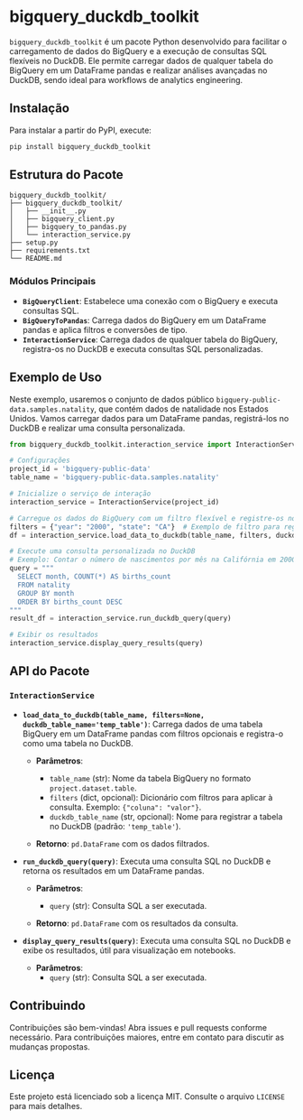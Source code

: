 # bigquery_duckdb_toolkit

`bigquery_duckdb_toolkit` é um pacote Python desenvolvido para facilitar o carregamento de dados do BigQuery e a execução de consultas SQL flexíveis no DuckDB. Ele permite carregar dados de qualquer tabela do BigQuery em um DataFrame pandas e realizar análises avançadas no DuckDB, sendo ideal para workflows de analytics engineering.

## Instalação

Para instalar a partir do PyPI, execute:

```bash
pip install bigquery_duckdb_toolkit
```

## Estrutura do Pacote

```plaintext
bigquery_duckdb_toolkit/
├── bigquery_duckdb_toolkit/
│   ├── __init__.py
│   ├── bigquery_client.py
│   ├── bigquery_to_pandas.py
│   └── interaction_service.py
├── setup.py
├── requirements.txt
└── README.md
```

### Módulos Principais

- **`BigQueryClient`**: Estabelece uma conexão com o BigQuery e executa consultas SQL.
- **`BigQueryToPandas`**: Carrega dados do BigQuery em um DataFrame pandas e aplica filtros e conversões de tipo.
- **`InteractionService`**: Carrega dados de qualquer tabela do BigQuery, registra-os no DuckDB e executa consultas SQL personalizadas.

## Exemplo de Uso

Neste exemplo, usaremos o conjunto de dados público `bigquery-public-data.samples.natality`, que contém dados de natalidade nos Estados Unidos. Vamos carregar dados para um DataFrame pandas, registrá-los no DuckDB e realizar uma consulta personalizada.

```python
from bigquery_duckdb_toolkit.interaction_service import InteractionService

# Configurações
project_id = 'bigquery-public-data'
table_name = 'bigquery-public-data.samples.natality'

# Inicialize o serviço de interação
interaction_service = InteractionService(project_id)

# Carregue os dados do BigQuery com um filtro flexível e registre-os no DuckDB
filters = {"year": "2000", "state": "CA"}  # Exemplo de filtro para registros de 2000 na Califórnia
df = interaction_service.load_data_to_duckdb(table_name, filters, duckdb_table_name='natality')

# Execute uma consulta personalizada no DuckDB
# Exemplo: Contar o número de nascimentos por mês na Califórnia em 2000
query = """
  SELECT month, COUNT(*) AS births_count
  FROM natality
  GROUP BY month
  ORDER BY births_count DESC
"""
result_df = interaction_service.run_duckdb_query(query)

# Exibir os resultados
interaction_service.display_query_results(query)
```

## API do Pacote

### `InteractionService`

- **`load_data_to_duckdb(table_name, filters=None, duckdb_table_name='temp_table')`**: 
  Carrega dados de uma tabela BigQuery em um DataFrame pandas com filtros opcionais e registra-o como uma tabela no DuckDB.

  - **Parâmetros**:
    - `table_name` (str): Nome da tabela BigQuery no formato `project.dataset.table`.
    - `filters` (dict, opcional): Dicionário com filtros para aplicar à consulta. Exemplo: `{"coluna": "valor"}`.
    - `duckdb_table_name` (str, opcional): Nome para registrar a tabela no DuckDB (padrão: `'temp_table'`).

  - **Retorno**: `pd.DataFrame` com os dados filtrados.

- **`run_duckdb_query(query)`**: Executa uma consulta SQL no DuckDB e retorna os resultados em um DataFrame pandas.

  - **Parâmetros**:
    - `query` (str): Consulta SQL a ser executada.

  - **Retorno**: `pd.DataFrame` com os resultados da consulta.

- **`display_query_results(query)`**: Executa uma consulta SQL no DuckDB e exibe os resultados, útil para visualização em notebooks.

  - **Parâmetros**:
    - `query` (str): Consulta SQL a ser executada.

## Contribuindo

Contribuições são bem-vindas! Abra issues e pull requests conforme necessário. Para contribuições maiores, entre em contato para discutir as mudanças propostas.

## Licença

Este projeto está licenciado sob a licença MIT. Consulte o arquivo `LICENSE` para mais detalhes.
